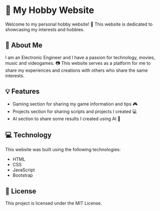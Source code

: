 # 🎨 My Hobby Website

Welcome to my personal hobby website! 🎉 This website is dedicated to showcasing my interests and hobbies.

## 🧔 About Me

I am an Electronic Engineer and I have a passion for technology, movies, music and videogames. 📷 This website serves as a platform for me to share my experiences and creations with others who share the same interests.

## 💡 Features

- Gaming section for sharing my game information and tips 🎮
- Projects section for sharing scripts and projects I created 💻
- AI section to share some results I created using AI 🤖

## 💻 Technology

This website was built using the following technologies:

- HTML
- CSS
- JavaScript
- Bootstrap

## 📜 License

This project is licensed under the MIT License.
